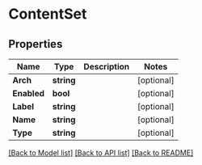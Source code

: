 # ContentSet

## Properties

Name | Type | Description | Notes
------------ | ------------- | ------------- | -------------
**Arch** | **string** |  | [optional] 
**Enabled** | **bool** |  | [optional] 
**Label** | **string** |  | [optional] 
**Name** | **string** |  | [optional] 
**Type** | **string** |  | [optional] 

[[Back to Model list]](../README.md#documentation-for-models) [[Back to API list]](../README.md#documentation-for-api-endpoints) [[Back to README]](../README.md)


